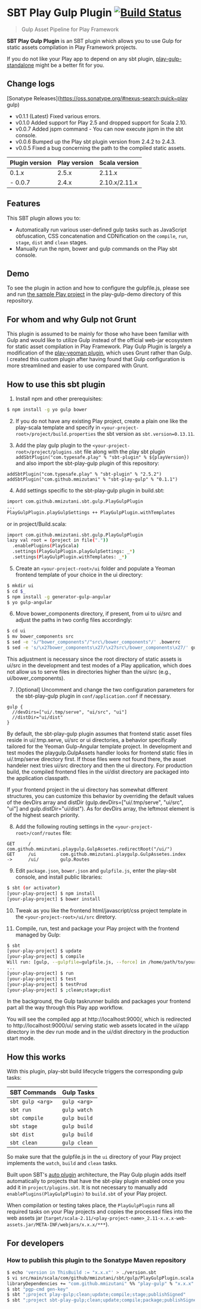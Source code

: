 # SBT Play Gulp Plugin [![Build Status](https://travis-ci.org/mmizutani/sbt-play-gulp.svg?branch=master)](https://travis-ci.org/mmizutani/sbt-play-gulp)
> Gulp Asset Pipeline for Play Framework

**SBT Play Gulp Plugin** is an SBT plugin which allows you to use Gulp for static assets compilation in Play Framework projects.

If you do not like your Play app to depend on any sbt plugin, [play-gulp-standalone](https://github.com/mmizutani/play-gulp-standalone) might be a better fit for you.

## Change logs

[Sonatype Releases](https://oss.sonatype.org/#nexus-search;quick~play gulp)
* v0.1.1 (Latest) Fixed various errors.
* v0.1.0 Added support for Play 2.5 and dropped support for Scala 2.10.
* v0.0.7 Added jspm command - You can now execute jspm in the sbt console.
* v0.0.6 Bumped up the Play sbt plugin version from 2.4.2 to 2.4.3.
* v0.0.5 Fixed a bug concerning the path to the compiled static assets.

| Plugin version | Play version | Scala version |
|----------------|--------------|---------------|
| 0.1.x          | 2.5.x        | 2.11.x        |
| - 0.0.7        | 2.4.x        | 2.10.x/2.11.x |


## Features

This SBT plugin allows you to:
- Automatically run various user-defined gulp tasks such as JavaScript obfuscation, CSS concatenation and CDNification on the `compile`, `run`, `stage`, `dist` and `clean` stages.
- Manually run the npm, bower and gulp commands on the Play sbt console.


## Demo
To see the plugin in action and how to configure the gulpfile.js, please see and run [the sample Play project](play-gulp-sample/) in the play-gulp-demo directory of this repository.


## For whom and why Gulp not Grunt

This plugin is assumed to be mainly for those who have been familiar with Gulp and would like to utilize Gulp instead of the official web-jar ecosystem for static asset compilation in Play Framework. Play Gulp Plugin is largely a modification of the [play-yeoman plugin](https://github.com/tuplejump/play-yeoman), which uses Grunt rather than Gulp. I created this custom plugin after having found that Gulp configuration is more streamlined and easier to use compared with Grunt.


## How to use this sbt plugin

1. Install npm and other prerequisites:

```bash
$ npm install -g yo gulp bower
```

2. If you do not have any existing Play project, create a plain one like the play-scala template and specify in `<your-project-root>/project/build.properties` the sbt version as `sbt.version=0.13.11`.

3. Add the play gulp plugin to the `<your-project-root>/project/plugins.sbt` file along with the play sbt plugin `addSbtPlugin("com.typesafe.play" % "sbt-plugin" % ${playVersion})` and also import the sbt-play-gulp plugin of this repository:

```
addSbtPlugin("com.typesafe.play" % "sbt-plugin" % "2.5.2")
addSbtPlugin("com.github.mmizutani" % "sbt-play-gulp" % "0.1.1")
```

4. Add settings specific to the sbt-play-gulp plugin in build.sbt:

```bash
import com.github.mmizutani.sbt.gulp.PlayGulpPlugin
...
PlayGulpPlugin.playGulpSettings ++ PlayGulpPlugin.withTemplates
```

or in project/Build.scala:

```bash
import com.github.mmizutani.sbt.gulp.PlayGulpPlugin
lazy val root = (project in file("."))
  .enablePlugins(PlayScala)
  .settings(PlayGulpPlugin.playGulpSettings: _*)
  .settings(PlayGulpPlugin.withTemplates: _*)
```

5. Create an `<your-project-root>/ui` folder and populate a Yeoman frontend template of your choice in the ui directory:

```bash
$ mkdir ui
$ cd $_
$ npm install -g generator-gulp-angular
$ yo gulp-angular
```

6. Move bower_components directory, if present, from ui to ui/src and adjust the paths in two config files accordingly:

```bash
$ cd ui
$ mv bower_components src
$ sed -e 's/"bower_components"/"src\/bower_components"/' .bowerrc
$ sed -e 's/\x27bower_components\x27/\x27src\/bower_components\x27/' gulp/conf.js
```
This adjustment is necessary since the root directory of static assets is ui/src in the development and test modes of a Play application, which does not allow us to serve files in directories higher than the ui/src (e.g., ui/bower_components).

7. [Optional] Uncomment and change the two configuration parameters for the sbt-play-gulp plugin in `conf/application.conf` if necessary.

```
gulp {
  //devDirs=["ui/.tmp/serve", "ui/src", "ui"]
  //distDir="ui/dist"
}
```

By default, the sbt-play-gulp plugin assumes that frontend static asset files reside in ui/.tmp.serve, ui/src or ui directories, a behavior specifically tailored for the Yeoman Gulp-Angular template project. In development and test modes the playgulp.GulpAssets handler looks for frontend static files in ui/.tmp/serve directory first. If those files were not found there, the asset handeler next tries ui/src directory and then the ui directory. For production build, the compiled frontend files in the ui/dist directory are packaged into the application classpath.

If your frontend project in the ui directory has somewhat different structures, you can customize this behavior by overriding the default values of the devDirs array and distDir (gulp.devDirs=["ui/.tmp/serve", "ui/src", "ui"] and gulp.distDir="ui/dist"). As for devDirs array, the leftmost element is of the highest search priority.

8. Add the following routing settings in the `<your-project-root>/conf/routes` file:

```
GET     /           com.github.mmizutani.playgulp.GulpAssetes.redirectRoot("/ui/")
GET     /ui         com.github.mmizutani.playgulp.GulpAssetes.index
->      /ui/        gulp.Routes
```

9. Edit `package.json`, `bower.json` and `gulpfile.js`, enter the play-sbt console, and install public libraries:

```bash
$ sbt (or activator)
[your-play-project] $ npm install
[your-play-project] $ bower install
```

10. Tweak as you like the frontend html/javascript/css project template in the `<your-project-root>/ui/src` diretory.

9. Compile, run, test and package your Play project with the frontend managed by Gulp:

```bash
$ sbt
[your-play-project] $ update
[your-play-project] $ compile
Will run: [gulp, --gulpfile=gulpfile.js, --force] in /home/path/to/your/play/project/ui
...
[your-play-project] $ run
[your-play-project] $ test
[your-play-project] $ testProd
[your-play-project] $ ;clean;stage;dist
```

In the background, the Gulp taskrunner builds and packages your frontend part all the way through this Play app workflow.

  You will see the compiled app at http://localhost:9000/, which is redirected to http://localhost:9000/ui/ serving static web assets located in the ui/app directory in the dev run mode and in the ui/dist directory in the production start mode.


## How this works

With this plugin, play-sbt build lifecycle triggers the corresponding gulp tasks:

SBT Commands     | Gulp Tasks
---------------- | ------------
`sbt gulp <arg>` | `gulp <arg>`
`sbt run`        | `gulp watch`
`sbt compile`    | `gulp build`
`sbt stage`      | `gulp build`
`sbt dist`       | `gulp build`
`sbt clean`      | `gulp clean`

So make sure that the gulpfile.js in the `ui` directory of your Play project implements the `watch`, `build` and `clean` tasks.

Built upon SBT's [auto plugin](http://www.scala-sbt.org/0.13/docs/Plugins.html) architecture, the Play Gulp plugin adds itself automatically to projects that have the sbt-play plugin enabled once you add it in `project/plugins.sbt`. It is not necessary to manually add `enablePlugins(PlayGulpPlugin)` to `build.sbt` of your Play project.

When compilation or testing takes place, the `PlayGulpPlugin` runs all required tasks on your Play projects and copies the processed files into the web assets jar (`target/scala-2.11/<play-project-name>_2.11-x.x.x-web-assets.jar/META-INF/webjars/x.x.x/***`).


## For developers

### How to publish this plugin to the Sonatype Maven repository
```bash
$ echo 'version in ThisBuild := "x.x.x"' > ./version.sbt
$ vi src/main/scala/com/github/mmizutani/sbt/gulp/PlayGulpPlugin.scala
libraryDependencies += "com.github.mmizutani" %% "play-gulp" % "x.x.x" exclude("com.typesafe.play", "play"),
$ sbt "pgp-cmd gen-key"
$ sbt ";project play-gulp;clean;update;compile;stage;publishSigned"
$ sbt ";project sbt-play-gulp;clean;update;compile;package;publishSigned"
```

